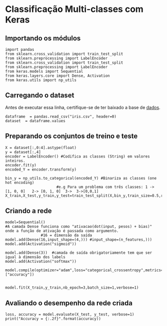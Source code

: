﻿Classificação Multi-classes com Keras
===================
Importando os módulos 
-------------

    import pandas
    from sklearn.cross_validation import train_test_split
	from sklearn.preprocessing import LabelEncoder
	from sklearn.cross_validation import train_test_split
	from sklearn.preprocessing import LabelEncoder
	from keras.models import Sequential
	from keras.layers.core import Dense, Activation
	from keras.utils import np_utils
	



 Carregando o dataset
-------------
Antes de executar essa linha, certifique-se de ter baixado a base de [dados](iris.csv).

	dataframe  = pandas.read_csv("iris.csv", header=0)
	dataset  = dataframe.values


Preparando os conjuntos de treino e teste
-------------
	
	X = dataset[:,0:4].astype(float)
	y = dataset[:,4]
	encoder = LabelEncoder() #Codifica as classes (String) em valores inteiros.
	encoder.fit(y)
	encoded_Y = encoder.transform(y)
	
	bin_y = np_utils.to_categorical(encoded_Y) #Binariza as classes (one hot encoding) 
						   #e.g Para um problema com três classes: 1 -> [1, 0, 0]   2-> [0, 1, 0]  3->  3->[0,0,1]
	X_train,X_test,y_train,y_test=train_test_split(X,bin_y,train_size=0.5,random_state=1)


Criando a rede
-------------

	model=Sequential()
	#A camada Dense funciona como "ativacao(dot(input, pesos) + bias)" onde a função de ativação é passada como argumento.
	                #16 = dimensão da saída
	model.add(Dense(16,input_shape=(4,))) #input_shape=(n_features,))) 
	model.add(Activation("sigmoid"))
	
	model.add(Dense(3))  #camada de saída obrigatoriamente tem que ser igual à dimensão dos labels		     
	model.add(Activation("softmax")) 
	
	model.compile(optimizer="adam",loss="categorical_crossentropy",metrics=["accuracy"])
	
	
	model.fit(X_train,y_train,nb_epoch=3,batch_size=1,verbose=1)

Avaliando o desempenho da rede criada
-----------------------

	loss, accuracy = model.evaluate(X_test, y_test, verbose=1)
	print("Accuracy = {:.2f}".format(accuracy))

 
